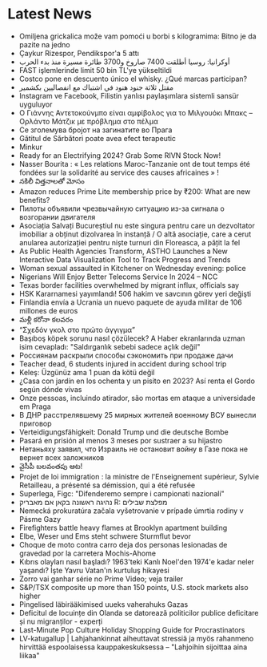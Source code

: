 # Latest News
-  Omiljena grickalica može vam pomoći u borbi s kilogramima: Bitno je da pazite na jedno
-  Çaykur Rizespor, Pendikspor'a 5 attı
-  أوكرانيا: روسيا أطلقت 7400 صاروخ و3700 طائرة مسيرة منذ بدء الحرب
-  FAST işlemlerinde limit 50 bin TL'ye yükseltildi
-  Costco pone en descuento único el whisky. ¿Qué marcas participan?
-  مقتل ثلاثة جنود هنود في اشتباك مع انفصاليين بكشمير
-  Instagram ve Facebook, Filistin yanlısı paylaşımlara sistemli sansür uyguluyor
-  Ο Γιάννης Αντετοκούνμπο είναι αμφίβολος για το Μιλγουόκι Μπακς – Ορλάντο Μάτζικ με πρόβλημα στο πέλμα
-  Се зголемува бројот на загинатите во Прага
-  Gătitul de Sărbători poate avea efect terapeutic
-  Minkur
-  Ready for an Electrifying 2024? Grab Some RIVN Stock Now!
-  Nasser Bourita : « Les relations Maroc-Tanzanie ont de tout temps été fondées sur la solidarité au service des causes africaines » !
-  నకిలీ విత్తనాలతో మోసం
-  Amazon reduces Prime Lite membership price by ₹200: What are new benefits?
-  Пилоты объявили чрезвычайную ситуацию из-за сигнала о возгорании двигателя
-  Asociația Salvați Bucureștiul nu este singura pentru care un dezvoltator imobiliar a obținut dizolvarea în instanță / O altă asociație, care a cerut anularea autorizației pentru niște turnuri din Floreasca, a pățit la fel
-  As Public Health Agencies Transform, ASTHO Launches a New Interactive Data Visualization Tool to Track Progress and Trends
-  Woman sexual assaulted in Kitchener on Wednesday evening: police
-  Nigerians Will Enjoy Better Telecoms Service In 2024 – NCC
-  Texas border facilities overwhelmed by migrant influx, officials say
-  HSK Kararnamesi yayımlandı! 506 hakim ve savcının görev yeri değişti
-  Finlandia envía a Ucrania un nuevo paquete de ayuda militar de 106 millones de euros
-  మళ్లీ కరోనా కలవరం
-  “Σχεδόν γκολ στο πρώτο άγγιγμα”
-  Başıboş köpek sorunu nasıl çözülecek? A Haber ekranlarında uzman isim cevapladı: "Saldırganlık sebebi sadece açlık değil"
-  Россиянам раскрыли способы сэкономить при продаже дачи
-  Teacher dead, 6 students injured in accident during school trip
-  Keleş: Üzgünüz ama 1 puan da kötü değil
-  ¿Casa con jardín en los ochenta y un pisito en 2023? Así renta el Gordo según dónde vivas
-  Onze pessoas, incluindo atirador, são mortas em ataque a universidade em Praga
-  В ДНР расстрелявшему 25 мирных жителей военному ВСУ вынесли приговор
-  Verteidigungsfähigkeit: Donald Trump und die deutsche Bombe
-  Pasará en prisión al menos 3 meses por sustraer a su hijastro
-  Нетаньяху заявил, что Израиль не остановит войну в Газе пока не вернет всех заложников
-  వైసీపీ బలవంతపు ఆట!
-  Projet de loi immigration : la ministre de l'Enseignement supérieur, Sylvie Retailleau, a présenté sa démission, qui a été refusée
-  Superlega, Figc: "Difenderemo sempre i campionati nazionali"
-  נהיגה ראשונה בקאן אם מאבריק R: מפלצת שבילים
-  Nemecká prokuratúra začala vyšetrovanie v prípade úmrtia rodiny v Pásme Gazy
-  Firefighters battle heavy flames at Brooklyn apartment building
-  Elbe, Weser und Ems steht schwere Sturmflut bevor
-  Choque de moto contra carro deja dos personas lesionadas de gravedad por la carretera Mochis-Ahome
-  Kıbrıs olayları nasıl başladı? 1963'teki Kanlı Noel'den 1974'e kadar neler yaşandı? İşte Yavru Vatan'ın kurtuluş hikayesi
-  Zorro vai ganhar série no Prime Video; veja trailer
-  S&P/TSX composite up more than 150 points, U.S. stock markets also higher
-  Pingelised läbirääkimised uueks vaherahuks Gazas
-  Deficitul de locuințe din Olanda se datorează politicilor publice deficitare și nu migranților - experți
-  Last-Minute Pop Culture Holiday Shopping Guide for Procrastinators
-  LV-katugallup | Lahjahankinnat aiheuttavat stressiä ja myös rahanmeno hirvittää espoolaisessa kauppakeskuksessa – "Lahjoihin sijoittaa aina liikaa"
